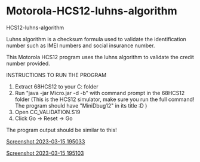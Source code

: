 # Motorola-HCS12-luhns-algorithm
HCS12-luhns-algorithm

Luhns algorithm is a checksum formula used to validate the identification number such as IMEI numbers and social insurance number.

This Motorola HCS12 program uses the luhns algorithm to validate the credit number provided.

INSTRUCTIONS TO RUN THE PROGRAM

1. Extract 68HCS12 to your C: folder
2. Run "java -jar Micro.jar -d -b" with command prompt in the 68HCS12 folder (This is the HCS12 simulator, make sure you run the full command! The program should have "MiniDbug12" in its title :D )
3. Open CC_VALIDATION.S19
4. Click Go -> Reset -> Go 


The program output should be similar to this!

[Screenshot 2023-03-15 195033](https://user-images.githubusercontent.com/113872188/225489103-978635f4-46da-458f-afe7-6c87cf4eb81b.png)

[Screenshot 2023-03-15 195103](https://user-images.githubusercontent.com/113872188/225489107-955dc964-56dc-4740-bb49-d80c6df3c58d.png)


